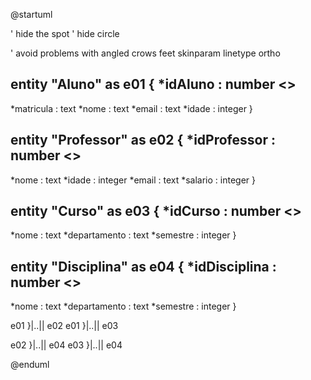 @startuml

' hide the spot
' hide circle

' avoid problems with angled crows feet
skinparam linetype ortho

entity "Aluno" as e01 {
  *idAluno : number <<generated>>
  --
  *matricula : text
  *nome : text
  *email : text
  *idade : integer
}

entity "Professor" as e02 {
  *idProfessor : number <<generated>>
  --
  *nome : text
  *idade : integer
  *email : text
  *salario : integer
}

entity "Curso" as e03 {
  *idCurso : number <<generated>>
  --
  *nome : text
  *departamento : text
  *semestre : integer
}

entity "Disciplina" as e04 {
  *idDisciplina : number <<generated>>
  --
  *nome : text
  *departamento : text
  *semestre : integer
}


e01 }|..|| e02
e01 }|..|| e03

e02 }|..|| e04
e03 }|..|| e04


@enduml

